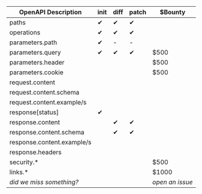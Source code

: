 | OpenAPI Description        	| init 	| diff 	| patch 	| $Bounty       	|
|----------------------------	|------	|------	|-------	|---------------	|
| paths                      	| ✔    	| ✔    	| ✔     	|               	|
| operations                 	| ✔    	| ✔    	| ✔     	|               	|
| parameters.path            	| ✔    	| -    	| -     	|               	|
| parameters.query           	| ✔    	| ✔    	| ✔     	| $500          	|
| parameters.header          	|      	|      	|       	| $500          	|
| parameters.cookie          	|      	|      	|       	| $500          	|
| request.content            	|      	|      	|       	|               	|
| request.content.schema     	|      	|      	|       	|               	|
| request.content.example/s  	|      	|      	|       	|               	|
| response[status]           	| ✔    	|      	|       	|               	|
| response.content           	|     	| ✔    	| ✔      	|               	|
| response.content.schema    	|      	| ✔    	| ✔      	|               	|
| response.content.example/s 	|      	|      	|       	|               	|
| response.headers           	|      	|      	|       	|               	|
| security.*                 	|      	|      	|       	| $500          	|
| links.*                    	|      	|      	|       	| $1000         	|
| *did we miss something?*   	|      	|      	|       	| *open an issue* 	|
